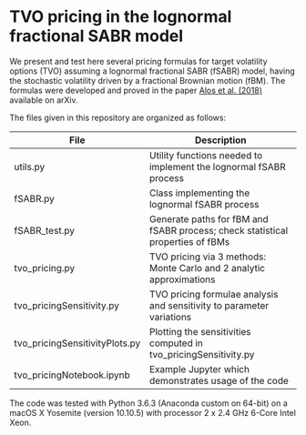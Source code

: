 # TVO pricing in the lognormal fractional SABR model

We present and test here several pricing formulas for target volatility options (TVO) assuming a lognormal fractional SABR (fSABR) model, having the stochastic volatility driven by a fractional Brownian motion (fBM). The formulas were developed and proved in the paper [Alos et al. (2018)](https://arxiv.org/pdf/1801.08215.pdf) available on arXiv.


The files given in this repository are organized as follows: 

File                            | Description
--------------------------------|------------------------------------------------------------------------------------------ 
utils.py 					              | Utility functions needed to implement the lognormal fSABR process
fSABR.py				                | Class implementing the lognormal fSABR process
fSABR_test.py			              | Generate paths for fBM and fSABR process; check statistical properties of fBMs
tvo_pricing.py				          | TVO pricing via 3 methods: Monte Carlo and 2 analytic approximations
tvo_pricingSensitivity.py		    | TVO pricing formulae analysis and sensitivity to parameter variations
tvo_pricingSensitivityPlots.py	| Plotting the sensitivities computed in tvo_pricingSensitivity.py
tvo_pricingNotebook.ipynb       | Example Jupyter which demonstrates usage of the code


The code was tested with Python 3.6.3 (Anaconda custom on 64-bit) on a macOS X Yosemite (version 10.10.5) with processor 2 x 2.4 GHz 6-Core Intel Xeon.
